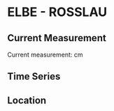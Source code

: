 # ELBE - ROSSLAU

## Current Measurement

Current measurement: <Value topic="rivers/pegel-online/ELBE/ROSSLAU/measurementValue"/> cm

## Time Series

<TimeSeries topic="rivers/pegel-online/ELBE/ROSSLAU/measurementValue" period="week" />

## Location

<WorldMap>
  <Marker lat="51.88140737506392" lon="12.236540981164822" labelTopic="rivers/pegel-online/ELBE/ROSSLAU/measurementValue" />
</WorldMap>
